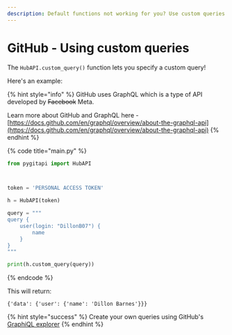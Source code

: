 ```yaml
---
description: Default functions not working for you? Use custom queries!
---
```


# GitHub - Using custom queries

The `HubAPI.custom_query()` function lets you specify a custom query!

Here's an example:

{% hint style="info" %}
GitHub uses GraphQL which is a type of API developed by ~~Facebook~~ Meta.&#x20;

Learn more about GitHub and GraphQL here - [https://docs.github.com/en/graphql/overview/about-the-graphql-api](https://docs.github.com/en/graphql/overview/about-the-graphql-api)
{% endhint %}

{% code title="main.py" %}
```python
from pygitapi import HubAPI



token = 'PERSONAL ACCESS TOKEN'

h = HubAPI(token)

query = """
query {
    user(login: "DillonB07") {
        name
    }
}
"""

print(h.custom_query(query))
```
{% endcode %}

This will return:

```
{'data': {'user': {'name': 'Dillon Barnes'}}}
```

{% hint style="success" %}
Create your own queries using GitHub's [GraphiQL explorer](https://docs.github.com/en/graphql/overview/explorer)
{% endhint %}
